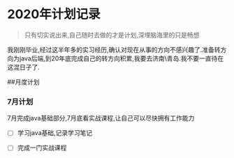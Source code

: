# 2020年计划记录

> 只有切实说出来,自己随时去做的才是计划,深埋脑海里的只是畅想



我刚刚毕业,经过这半年多的实习经历,确认对现在从事的方向不感兴趣了.准备转方向为java后端,到20年底完成自己的转方向积累,我要去济南\青岛.我不要一直待在这混日子了.

##月度计划

### 7月计划

7月完成java基础部分,7月底看实战课程,让自己可以尽快拥有工作能力

* [ ] 学习java基础,记录学习笔记
* [ ] 完成一门实战课程


